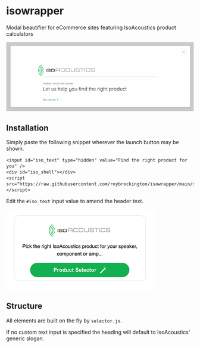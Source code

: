 # isowrapper
Modal beautifier for eCommerce sites featuring IsoAcoustics product calculators

![Example of modal overlay](./assets/modal_screenshot.png)


## Installation

Simply paste the following snippet wherever the launch button may be shown.
```
<input id="iso_text" type="hidden" value="Find the right product for you" />
<div id="iso_shell"></div>
<script src="https://raw.githubusercontent.com/roybrockington/isowrapper/main/selector.js"></script>
```

Edit the `#iso_text` input value to amend the header text.

![Example of modal overlay](./assets/launcher_screenshot.png)

## Structure

All elements are built on the fly by `selector.js`.

If no custom text input is specified the heading will default to IsoAcoustics' generic slogan.
